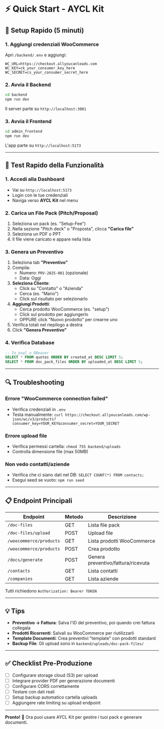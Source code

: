 # ⚡ Quick Start - AYCL Kit

## 🚀 Setup Rapido (5 minuti)

### 1. Aggiungi credenziali WooCommerce

Apri `/backend/.env` e aggiungi:

```env
WC_URL=https://checkout.allyoucanleads.com
WC_KEY=ck_your_consumer_key_here
WC_SECRET=cs_your_consumer_secret_here
```

### 2. Avvia il Backend

```bash
cd backend
npm run dev
```

Il server parte su `http://localhost:3001`

### 3. Avvia il Frontend

```bash
cd admin_frontend
npm run dev
```

L'app parte su `http://localhost:5173`

---

## 🎯 Test Rapido della Funzionalità

### 1. Accedi alla Dashboard
- Vai su `http://localhost:5173`
- Login con le tue credenziali
- Naviga verso **AYCL Kit** nel menu

### 2. Carica un File Pack (Pitch/Proposal)
1. Seleziona un pack (es. "Setup-Fee")
2. Nella sezione "Pitch deck" o "Proposta", clicca **"Carica file"**
3. Seleziona un PDF o PPT
4. Il file viene caricato e appare nella lista

### 3. Genera un Preventivo
1. Seleziona tab **"Preventivo"**
2. Compila:
   - Numero: `PRV-2025-001` (opzionale)
   - Data: Oggi
3. **Seleziona Cliente**:
   - Click su "Contatto" o "Azienda"
   - Cerca (es. "Mario")
   - Click sul risultato per selezionarlo
4. **Aggiungi Prodotti**:
   - Cerca prodotto WooCommerce (es. "setup")
   - Click sul prodotto per aggiungerlo
   - OPPURE click "Nuovo prodotto" per crearne uno
5. Verifica totali nel riepilogo a destra
6. Click **"Genera Preventivo"**

### 4. Verifica Database

```sql
-- In psql o DBeaver
SELECT * FROM quotes ORDER BY created_at DESC LIMIT 5;
SELECT * FROM doc_pack_files ORDER BY uploaded_at DESC LIMIT 5;
```

---

## 🔍 Troubleshooting

### Errore "WooCommerce connection failed"
- Verifica credenziali in `.env`
- Testa manualmente: `curl https://checkout.allyoucanleads.com/wp-json/wc/v3/products?consumer_key=YOUR_KEY&consumer_secret=YOUR_SECRET`

### Errore upload file
- Verifica permessi cartella: `chmod 755 backend/uploads`
- Controlla dimensione file (max 50MB)

### Non vedo contatti/aziende
- Verifica che ci siano dati nel DB: `SELECT COUNT(*) FROM contacts;`
- Esegui seed se vuoto: `npm run seed`

---

## 📋 Endpoint Principali

| Endpoint | Metodo | Descrizione |
|----------|--------|-------------|
| `/doc-files` | GET | Lista file pack |
| `/doc-files/upload` | POST | Upload file |
| `/woocommerce/products` | GET | Lista prodotti WooCommerce |
| `/woocommerce/products` | POST | Crea prodotto |
| `/docs/generate` | POST | Genera preventivo/fattura/ricevuta |
| `/contacts` | GET | Lista contatti |
| `/companies` | GET | Lista aziende |

Tutti richiedono `Authorization: Bearer TOKEN`

---

## 💡 Tips

- **Preventivo → Fattura**: Salva l'ID del preventivo, poi quando crei fattura collegala
- **Prodotti Ricorrenti**: Salvali su WooCommerce per riutilizzarli
- **Template Documenti**: Crea preventivi "template" con prodotti standard
- **Backup File**: Gli upload sono in `backend/uploads/doc-pack-files/`

---

## ✅ Checklist Pre-Produzione

- [ ] Configurare storage cloud (S3) per upload
- [ ] Integrare provider PDF per generazione documenti
- [ ] Configurare CORS correttamente
- [ ] Testare con dati reali
- [ ] Setup backup automatico cartella uploads
- [ ] Aggiungere rate limiting su upload endpoint

---

**Pronto!** 🎉 Ora puoi usare AYCL Kit per gestire i tuoi pack e generare documenti.

